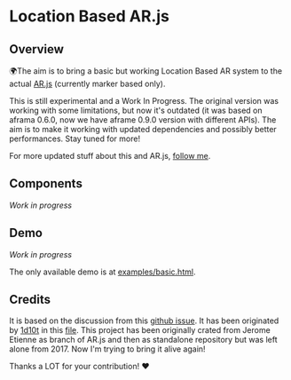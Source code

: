 # Location Based AR.js

## Overview

🌍The aim is to bring a basic but working Location Based AR system to the actual [AR.js](https://github.com/jeromeetienne/AR.js/) (currently marker based only).

This is still experimental and a Work In Progress.
The original version was working with some limitations, but now it's outdated (it was based on aframa 0.6.0, now we have aframe 0.9.0 version with different APIs).
The aim is to make it working with updated dependencies and possibly better performances.
Stay tuned for more!

For more updated stuff about this and AR.js, [follow me](https://twitter.com/nicolocarp).

## Components

*Work in progress*

## Demo

*Work in progress*

The only available demo is at [examples/basic.html](examples/basic.html).

## Credits

It is based on the discussion from this [github issue](https://github.com/jeromeetienne/AR.js/issues/190).
It has been originated by [1d10t](https://github.com/1d10t) in this [file](https://1d10t.github.io/test/phills-sphere.html).
This project has been originally crated from Jerome Etienne as branch of AR.js and then as standalone repository but was left alone from 2017.
Now I'm trying to bring it alive again!

Thanks a LOT for your contribution! ❤️
